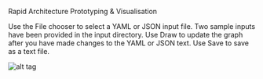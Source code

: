 Rapid Architecture Prototyping &amp; Visualisation

Use the File chooser to select a YAML or JSON input file.
Two sample inputs have been provided in the input directory.
Use Draw to update the graph after you have made changes to the YAML or JSON text.
Use Save to save as a text file.

![alt tag](http://jdamore.github.io/rapviz/rapviz.png)